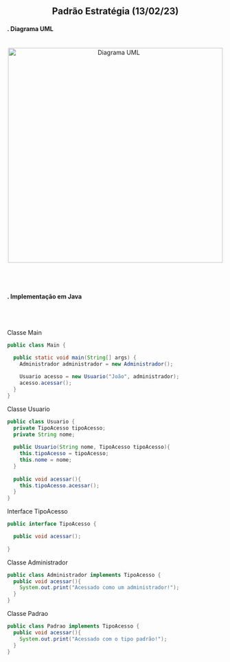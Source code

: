 <h2 align=center>Padrão Estratégia (13/02/23)</h2>


<h4>. Diagrama UML</h4>
<br />
<div align="center">
  <img height="500px" alt="Diagrama UML" src="./images/diagramaUmlEstrategiaI.png">
</div>

<br />
<br />
<br />

<h4>. Implementação em Java</h4>
<br />
<br />

Classe Main
```java
public class Main {

  public static void main(String[] args) {
    Administrador administrador = new Administrador();
  
    Usuario acesso = new Usuario("João", administrador);
    acesso.acessar();
  }
}
```

Classe Usuario
```java
public class Usuario {
  private TipoAcesso tipoAcesso;
  private String nome;
  
  public Usuario(String nome, TipoAcesso tipoAcesso){
    this.tipoAcesso = tipoAcesso;
    this.nome = nome;
  }
  
  public void acessar(){
    this.tipoAcesso.acessar();
  }
}
```

Interface TipoAcesso
```java
public interface TipoAcesso {

  public void acessar();
  
}
```

Classe Administrador
```java
public class Administrador implements TipoAcesso {
  public void acessar(){
    System.out.print("Acessado como um administrador!");
  }
}
```

Classe Padrao
```java
public class Padrao implements TipoAcesso {
  public void acessar(){
    System.out.print("Acessado com o tipo padrão!");
  }
}
```
